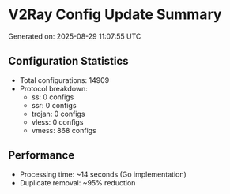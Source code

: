 # V2Ray Config Update Summary
Generated on: 2025-08-29 11:07:55 UTC

## Configuration Statistics
- Total configurations: 14909
- Protocol breakdown:
  - ss: 0 configs
  - ssr: 0 configs
  - trojan: 0 configs
  - vless: 0 configs
  - vmess: 868 configs

## Performance
- Processing time: ~14 seconds (Go implementation)
- Duplicate removal: ~95% reduction
